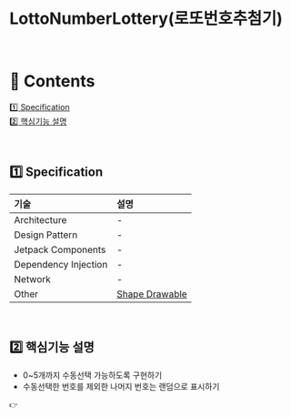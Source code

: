 # LottoNumberLottery(로또번호추첨기)

<br>

# :green_book: Contents

[:one: Specification](#one-specification)<br>
[:two: 핵심기능 설명](#two-핵심기능-설명)<br>

<br>

## :one: Specification
기술|설명
:---|:---
Architecture|-
Design Pattern|-
Jetpack Components|-
Dependency Injection|-
Network|-
Other|[Shape Drawable](https://developer.android.com/guide/topics/resources/drawable-resource#Shape)

<br>

## :two: 핵심기능 설명
- 0~5개까지 수동선택 가능하도록 구현하기
- 수동선택한 번호를 제외한 나머지 번호는 랜덤으로 표시하기

```
👉 
```

